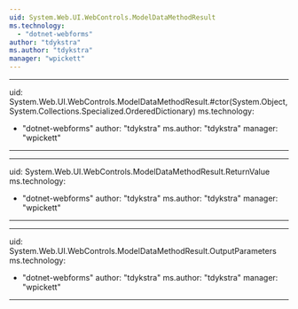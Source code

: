 ```yaml
---
uid: System.Web.UI.WebControls.ModelDataMethodResult
ms.technology: 
  - "dotnet-webforms"
author: "tdykstra"
ms.author: "tdykstra"
manager: "wpickett"
---
```


---
uid: System.Web.UI.WebControls.ModelDataMethodResult.#ctor(System.Object,System.Collections.Specialized.OrderedDictionary)
ms.technology: 
  - "dotnet-webforms"
author: "tdykstra"
ms.author: "tdykstra"
manager: "wpickett"
---

---
uid: System.Web.UI.WebControls.ModelDataMethodResult.ReturnValue
ms.technology: 
  - "dotnet-webforms"
author: "tdykstra"
ms.author: "tdykstra"
manager: "wpickett"
---

---
uid: System.Web.UI.WebControls.ModelDataMethodResult.OutputParameters
ms.technology: 
  - "dotnet-webforms"
author: "tdykstra"
ms.author: "tdykstra"
manager: "wpickett"
---
